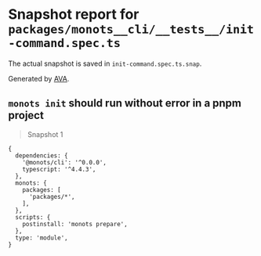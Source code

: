 # Snapshot report for `packages/monots__cli/__tests__/init-command.spec.ts`

The actual snapshot is saved in `init-command.spec.ts.snap`.

Generated by [AVA](https://avajs.dev).

## `monots init` should run without error in a pnpm project

> Snapshot 1

    {
      dependencies: {
        '@monots/cli': '^0.0.0',
        typescript: '^4.4.3',
      },
      monots: {
        packages: [
          'packages/*',
        ],
      },
      scripts: {
        postinstall: 'monots prepare',
      },
      type: 'module',
    }

